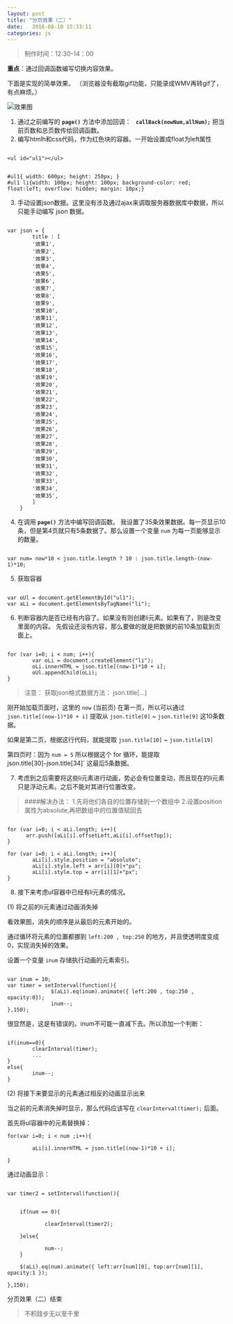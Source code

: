 ```yaml
---
layout: post
title: "分页效果（二）"
date:   2016-08-10 15:33:11
categories: js
---
```


>制作时间：12:30-14：00

**重点**：通过回调函数编写切换内容效果。

下面是实现的简单效果。
（浏览器没有截取gif功能，只能录成WMV再转gif了，有点麻烦。）

![效果图](http://upload-images.jianshu.io/upload_images/2376873-9ec0c976886f429c.gif?imageMogr2/auto-orient/strip)
1.  通过之前编写的  **`page()`**  方法中添加回调： **`	callBack(nowNum,allNum);`**  把当前页数和总页数传给回调函数。
2. 编写htmlh和css代码，作为红色块的容器。一开始设置成float为left属性

 ```

<ul id="ul1"></ul>
```

```

#ul1{ width: 600px; height: 250px; }
#ul1 li{width: 100px; height: 100px; background-color: red; float:left; overflow: hidden; margin: 10px;}

```

3.  手动设置json数据。这里没有涉及通过ajax来调取服务器数据库中数据，所以只能手动编写 json 数据。


```

var json = {
		title : [
		'效果1',
		'效果2',
		'效果3',
		'效果4',
		'效果5',
		'效果6',
		'效果7',
		'效果8',
		'效果9',
		'效果10',
		'效果11',
		'效果12',
		'效果13',
		'效果14',
		'效果15',
		'效果16',
		'效果17',
		'效果18',
		'效果19',
		'效果20',
		'效果21',
		'效果22',
		'效果23',
		'效果24',
		'效果25',
		'效果26',
		'效果27',
		'效果28',
		'效果29',
		'效果30',
		'效果31',
		'效果32',
		'效果33',
		'效果34',
		'效果35',
		]
	}

```

4.  在调用  **`page()`**  方法中编写回调函数。
我设置了35条效果数据。每一页显示10条，但是第4页就只有5条数据了。那么设置一个变量 `num` 为每一页能够显示的数量。

```

var num= now*10 < json.title.length ? 10 : json.title.length-(now-1)*10;
```

5.  获取容器

 ```

var oUl = document.getElementById("ul1");
var aLi = document.getElementsByTagName("li");
```
6.  判断容器内是否已经有内容了。如果没有则创建li元素。如果有了，则是改变里面的内容。
先假设还没有内容，那么要做的就是把数据的前10条加载到页面上。

```

for (var i=0; i < num; i++){
		var oLi = document.createElement("li");
		oLi.innerHTML = json.title[(now-1)*10 + i];
		oUl.appendChild(oLi);
}
```


>注意： 获取json格式数据方法： json.title[...]

  刚开始加载页面时，这里的 `now` (当前页) 在第一页，所以可以通过 `json.title[(now-1)*10 + i]`   提取从 `json.title[0]` ~ `json.title[9]` 这10条数据。

  如果是第二页，根据这行代码，就能提取 `json.title[10]` ~ `json.title[19]`

  第四页时：因为 `num = 5`  所以根据这个 for 循环，能提取  json.title[30]` ~ `json.title[34]` 这最后5条数据。


7.  考虑到之后需要将这些li元素进行动画，势必会有位置变动，而且现在的li元素只是浮动元素。之后不能对其进行位置改变。
>####解决办法：
1.先将他们各自的位置存储到一个数组中
2.设置position属性为absolute,再把数组中的位置值赋回去


  ```

  for (var i=0; i < aLi.length; i++){
	  	arr.push([aLi[i].offsetLeft,aLi[i].offsetTop]);
  }

  for (var i=0; i < aLi.length; i++){
		  aLi[i].style.position = "absolute";
		  aLi[i].style.left = arr[i][0]+"px";
		  aLi[i].style.top = arr[i][1]+"px";
  }

  ```


8.  接下来考虑ul容器中已经有li元素的情况。

  (1)  将之前的li元素通过动画消失掉

  看效果图，消失的顺序是从最后的元素开始的。

  通过循环将元素的位置都挪到  `left:200 , top:250` 的地方，并且使透明度变成0，实现消失掉的效果。

  设置一个变量 ` inum ` 存储执行动画的元素索引。


```

var inum = 10;
var timer = setInterval(function(){
              $(aLi).eq(inum).animate({ left:200 , top:250 , opacity:0});
              inum--;
},150);

```

很显然是，这是有错误的。inum不可能一直减下去。所以添加一个判断：

```

if(inum==0){
        clearInterval(timer);
        ...
}
else{
        inum--;
}

```


(2)  将接下来要显示的元素通过相反的动画显示出来

  当之前的元素消失掉时显示，那么代码应该写在  `clearInterval(timer);`  后面。

  首先将ul容器中的元素替换掉：


  ```
  for(var i=0; i < num ;i++){

		  aLi[i].innerHTML = json.title[(now-1)*10 + i];

  }

  ```

通过动画显示：


```

var timer2 = setInterval(function(){


	if(num == 0){

			clearInterval(timer2);

	}else{

			num--;
	}

	$(aLi).eq(num).animate({ left:arr[num][0], top:arr[num][1], opacity:1 });

},150);

```

分页效果（二）结束


>不积跬步无以至千里